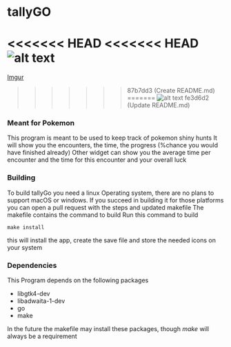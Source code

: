 # tallyGO

<<<<<<< HEAD
<<<<<<< HEAD
![alt text](https://i.imgur.com/YD4Eztb.png)
=======
[Imgur](https://i.imgur.com/PBqB0U1.png)
>>>>>>> 87b7dd3 (Create README.md)
=======
![alt text](https://i.imgur.com/PBqB0U1.png)
>>>>>>> fe3d6d2 (Update README.md)

### Meant for Pokemon
This program is meant to be used to keep track of pokemon shiny hunts
It will show you the encounters, the time, the progress (%chance you would have finished already)
Other widget can show you the average time per encounter and the time for this encounter and your overall luck

### Building
To build tallyGo you need a linux Operating system, there are no plans to support macOS or windows. If you succeed in building it for those platforms you can open a pull request with the steps and updated makefile
The makefile contains the command to build
Run this command to build
```
make install
```
this will install the app, create the save file and store the needed icons on your system

### Dependencies
This Program depends on the following packages
- libgtk4-dev
- libadwaita-1-dev
- go
- make

In the future the makefile may install these packages, though *make* will always be a requirement
